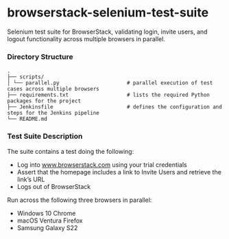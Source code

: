 # browserstack-selenium-test-suite

Selenium test suite for BrowserStack, validating login, invite users, and logout functionality across multiple browsers in parallel.

### Directory Structure
    .
    ├── scripts/
    │ └── parallel.py                      # parallel execution of test cases across multiple browsers
    ├── requirements.txt                   # lists the required Python packages for the project
    ├── Jenkinsfile                        # defines the configuration and steps for the Jenkins pipeline
    └── README.md

### Test Suite Description

The suite contains a test doing the following:

- Log into www.browserstack.com using your trial credentials
- Assert that the homepage includes a link to Invite Users and retrieve the link’s URL
- Logs out of BrowserStack

Run across the following three browsers in parallel:

- Windows 10 Chrome
- macOS Ventura Firefox
- Samsung Galaxy S22
